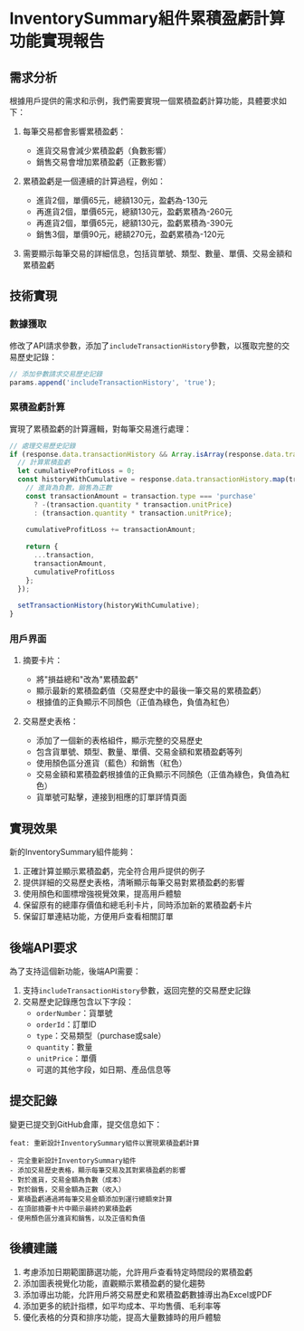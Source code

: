 # InventorySummary組件累積盈虧計算功能實現報告

## 需求分析

根據用戶提供的需求和示例，我們需要實現一個累積盈虧計算功能，具體要求如下：

1. 每筆交易都會影響累積盈虧：
   - 進貨交易會減少累積盈虧（負數影響）
   - 銷售交易會增加累積盈虧（正數影響）

2. 累積盈虧是一個連續的計算過程，例如：
   - 進貨2個，單價65元，總額130元，盈虧為-130元
   - 再進貨2個，單價65元，總額130元，盈虧累積為-260元
   - 再進貨2個，單價65元，總額130元，盈虧累積為-390元
   - 銷售3個，單價90元，總額270元，盈虧累積為-120元

3. 需要顯示每筆交易的詳細信息，包括貨單號、類型、數量、單價、交易金額和累積盈虧

## 技術實現

### 數據獲取

修改了API請求參數，添加了`includeTransactionHistory`參數，以獲取完整的交易歷史記錄：

```javascript
// 添加參數請求交易歷史記錄
params.append('includeTransactionHistory', 'true');
```

### 累積盈虧計算

實現了累積盈虧的計算邏輯，對每筆交易進行處理：

```javascript
// 處理交易歷史記錄
if (response.data.transactionHistory && Array.isArray(response.data.transactionHistory)) {
  // 計算累積盈虧
  let cumulativeProfitLoss = 0;
  const historyWithCumulative = response.data.transactionHistory.map(transaction => {
    // 進貨為負數，銷售為正數
    const transactionAmount = transaction.type === 'purchase' 
      ? -(transaction.quantity * transaction.unitPrice)
      : (transaction.quantity * transaction.unitPrice);
    
    cumulativeProfitLoss += transactionAmount;
    
    return {
      ...transaction,
      transactionAmount,
      cumulativeProfitLoss
    };
  });
  
  setTransactionHistory(historyWithCumulative);
}
```

### 用戶界面

1. 摘要卡片：
   - 將"損益總和"改為"累積盈虧"
   - 顯示最新的累積盈虧值（交易歷史中的最後一筆交易的累積盈虧）
   - 根據值的正負顯示不同顏色（正值為綠色，負值為紅色）

2. 交易歷史表格：
   - 添加了一個新的表格組件，顯示完整的交易歷史
   - 包含貨單號、類型、數量、單價、交易金額和累積盈虧等列
   - 使用顏色區分進貨（藍色）和銷售（紅色）
   - 交易金額和累積盈虧根據值的正負顯示不同顏色（正值為綠色，負值為紅色）
   - 貨單號可點擊，連接到相應的訂單詳情頁面

## 實現效果

新的InventorySummary組件能夠：

1. 正確計算並顯示累積盈虧，完全符合用戶提供的例子
2. 提供詳細的交易歷史表格，清晰顯示每筆交易對累積盈虧的影響
3. 使用顏色和圖標增強視覺效果，提高用戶體驗
4. 保留原有的總庫存價值和總毛利卡片，同時添加新的累積盈虧卡片
5. 保留訂單連結功能，方便用戶查看相關訂單

## 後端API要求

為了支持這個新功能，後端API需要：

1. 支持`includeTransactionHistory`參數，返回完整的交易歷史記錄
2. 交易歷史記錄應包含以下字段：
   - `orderNumber`：貨單號
   - `orderId`：訂單ID
   - `type`：交易類型（purchase或sale）
   - `quantity`：數量
   - `unitPrice`：單價
   - 可選的其他字段，如日期、產品信息等

## 提交記錄

變更已提交到GitHub倉庫，提交信息如下：

```
feat: 重新設計InventorySummary組件以實現累積盈虧計算

- 完全重新設計InventorySummary組件
- 添加交易歷史表格，顯示每筆交易及其對累積盈虧的影響
- 對於進貨，交易金額為負數（成本）
- 對於銷售，交易金額為正數（收入）
- 累積盈虧通過將每筆交易金額添加到運行總額來計算
- 在頂部摘要卡片中顯示最終的累積盈虧
- 使用顏色區分進貨和銷售，以及正值和負值
```

## 後續建議

1. 考慮添加日期範圍篩選功能，允許用戶查看特定時間段的累積盈虧
2. 添加圖表視覺化功能，直觀顯示累積盈虧的變化趨勢
3. 添加導出功能，允許用戶將交易歷史和累積盈虧數據導出為Excel或PDF
4. 添加更多的統計指標，如平均成本、平均售價、毛利率等
5. 優化表格的分頁和排序功能，提高大量數據時的用戶體驗

